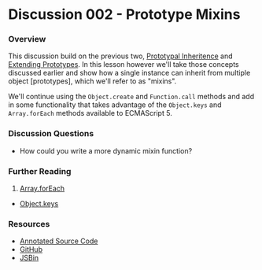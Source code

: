 # Discussion 002 - Prototype Mixins

### Overview

This discussion build on the previous two, [Prototypal Inheritence](https://github.com/mcgaryes/crumblies/tree/master/js101/discussions/001) and [Extending Prototypes](https://github.com/mcgaryes/crumblies/tree/master/js101/discussions/002). In this lesson however we'll take those concepts discussed earlier and show how a single instance can inherit from multiple object [prototypes], which we'll refer to as "mixins".

We'll continue using the `Object.create` and `Function.call` methods and add in some functionality that takes advantage of the `Object.keys` and `Array.forEach` methods available to ECMAScript 5.

### Discussion Questions

* How could you write a more dynamic mixin function?

### Further Reading

1. [Array.forEach](https://developer.mozilla.org/en-US/docs/JavaScript/Reference/Global_Objects/Array/forEach)
* [Object.keys](https://developer.mozilla.org/en-US/docs/JavaScript/Reference/Global_Objects/Object/keys)

### Resources

* [Annotated Source Code](http://emcgary.r1l4b.com/discussions/003_prototype-mixins.html)
* [GitHub](https://github.com/mcgaryes/crumblies/blob/master/js101/discussions/003/)
* [JSBin](http://jsbin.com/owadog/1/edit)
